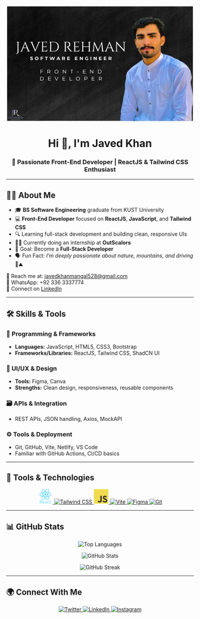 <!-- Profile Banner -->
<p align="center">
  <img src="https://github.com/javedkhan3/javedkhan3/blob/main/D.png?raw=true" alt="banner" />
</p>

<h1 align="center">Hi 👋, I'm Javed Khan</h1>
<h3 align="center">🚀 Passionate Front-End Developer | ReactJS & Tailwind CSS Enthusiast</h3>



---

## 🙋‍♂️ About Me

- 🎓 **BS Software Engineering** graduate from KUST University
- 💻 **Front-End Developer** focused on **ReactJS**, **JavaScript**, and **Tailwind CSS**
- 🔍 Learning full-stack development and building clean, responsive UIs
- 👨‍💻 Currently doing an internship at **OutScalors**
- 🎯 Goal: Become a **Full-Stack Developer**
- 🗣 Fun Fact: *I’m deeply passionate about nature, mountains, and driving* 🚗⛰️

📧 Reach me at: [javedkhanmangal528@gmail.com](mailto:javedkhanmangal528@gmail.com)  
📱 WhatsApp: +92 336 3337774  
💼 Connect on [LinkedIn](https://www.linkedin.com/in/javed-khan-51724028a/)

---

## 🛠️ Skills & Tools

### 🔹 Programming & Frameworks
- **Languages:** JavaScript, HTML5, CSS3, Bootstrap
- **Frameworks/Libraries:** ReactJS, Tailwind CSS, ShadCN UI

### 🎨 UI/UX & Design
- **Tools:** Figma, Canva
- **Strengths:** Clean design, responsiveness, reusable components

### 🗃️ APIs & Integration
- REST APIs, JSON handling, Axios, MockAPI

### ⚙️ Tools & Deployment
- Git, GitHub, Vite, Netlify, VS Code  
- Familiar with GitHub Actions, CI/CD basics

---

## 🔧 Tools & Technologies

<p align="center">
  <a href="https://reactjs.org/" target="_blank">
    <img src="https://raw.githubusercontent.com/devicons/devicon/master/icons/react/react-original-wordmark.svg" alt="React" width="40" height="40"/>
  </a>
  <a href="https://tailwindcss.com/" target="_blank">
    <img src="https://www.vectorlogo.zone/logos/tailwindcss/tailwindcss-icon.svg" alt="Tailwind CSS" width="40" height="40"/>
  </a>
  <a href="https://developer.mozilla.org/en-US/docs/Web/JavaScript" target="_blank">
    <img src="https://raw.githubusercontent.com/devicons/devicon/master/icons/javascript/javascript-original.svg" alt="JavaScript" width="40" height="40"/>
  </a>
  <a href="https://vitejs.dev/" target="_blank">
    <img src="https://vitejs.dev/logo.svg" alt="Vite" width="40" height="40"/>
  </a>
  <a href="https://figma.com/" target="_blank">
    <img src="https://www.vectorlogo.zone/logos/figma/figma-icon.svg" alt="Figma" width="40" height="40"/>
  </a>
  <a href="https://git-scm.com/" target="_blank">
    <img src="https://www.vectorlogo.zone/logos/git-scm/git-scm-icon.svg" alt="Git" width="40" height="40"/>
  </a>
</p>

---

## 📊 GitHub Stats

<p align="center">
  <img src="https://github-readme-stats.vercel.app/api/top-langs?username=javedkhan3&show_icons=true&locale=en&layout=compact" alt="Top Languages" />
</p>
<p align="center">
  <img src="https://github-readme-stats.vercel.app/api?username=javedkhan3&show_icons=true&locale=en" alt="GitHub Stats" />
</p>
<p align="center">
  <img src="https://github-readme-streak-stats.herokuapp.com/?user=javedkhan3&" alt="GitHub Streak" />
</p>

---

## 🌍 Connect With Me

<p align="center">
  <a href="https://x.com/JavedKh45662306" target="_blank">
    <img src="https://raw.githubusercontent.com/rahuldkjain/github-profile-readme-generator/master/src/images/icons/Social/twitter.svg" alt="Twitter" height="30" width="40" />
  </a>
  <a href="https://www.linkedin.com/in/javed-khan-51724028a/" target="_blank">
    <img src="https://raw.githubusercontent.com/rahuldkjain/github-profile-readme-generator/master/src/images/icons/Social/linked-in-alt.svg" alt="LinkedIn" height="30" width="40" />
  </a>
  <a href="https://www.instagram.com/javed2617khan/" target="_blank">
    <img src="https://raw.githubusercontent.com/rahuldkjain/github-profile-readme-generator/master/src/images/icons/Social/instagram.svg" alt="Instagram" height="30" width="40" />
  </a>
</p>
